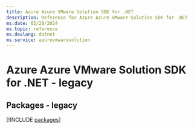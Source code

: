 ```yaml
---
title: Azure Azure VMware Solution SDK for .NET
description: Reference for Azure Azure VMware Solution SDK for .NET
ms.date: 05/28/2024
ms.topic: reference
ms.devlang: dotnet
ms.service: azurevmwaresolution
---
```

# Azure Azure VMware Solution SDK for .NET - legacy
## Packages - legacy
[!INCLUDE [packages](azure-vmware-solution-index.md)]